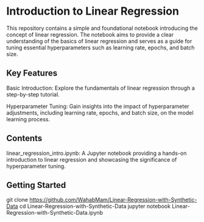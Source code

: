 # Introduction to Linear Regression
This repository contains a simple and foundational notebook introducing the concept of linear regression. 
The notebook aims to provide a clear understanding of the basics of linear regression and serves as a guide for tuning essential hyperparameters such as learning rate, epochs, and batch size.

## Key Features
Basic Introduction: Explore the fundamentals of linear regression through a step-by-step tutorial.

Hyperparameter Tuning: Gain insights into the impact of hyperparameter adjustments, including learning rate, epochs, and batch size, on the model learning process.

## Contents
linear_regression_intro.ipynb: A Jupyter notebook providing a hands-on introduction to linear regression and showcasing the significance of hyperparameter tuning.


## Getting Started
git clone https://github.com/WahabMam/Linear-Regression-with-Synthetic-Data
cd Linear-Regression-with-Synthetic-Data
jupyter notebook Linear-Regression-with-Synthetic-Data.ipynb
